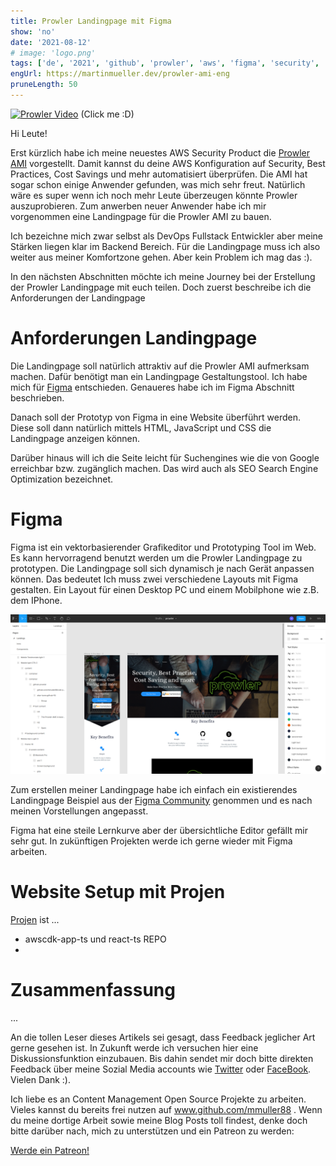 ```yaml
---
title: Prowler Landingpage mit Figma
show: 'no'
date: '2021-08-12'
# image: 'logo.png'
tags: ['de', '2021', 'github', 'prowler', 'aws', 'figma', 'security', 'nofeed'] #nofeed
engUrl: https://martinmueller.dev/prowler-ami-eng
pruneLength: 50
---
```

[![Prowler Video](https://img.youtube.com/vi/4JYaGylXEMc/0.jpg)](https://www.youtube.com/watch?v=4JYaGylXEMc)
(Click me :D)

Hi Leute!

Erst kürzlich habe ich meine neuestes AWS Security Product die [Prowler AMI](https://martinmueller.dev/prowler-ami) vorgestellt. Damit kannst du deine AWS Konfiguration auf Security, Best Practices, Cost Savings und mehr automatisiert überprüfen. Die AMI hat sogar schon einige Anwender gefunden, was mich sehr freut. Natürlich wäre es super wenn ich noch mehr Leute überzeugen könnte Prowler auszuprobieren. Zum anwerben neuer Anwender habe ich mir vorgenommen eine Landingpage für die Prowler AMI zu bauen.

Ich bezeichne mich zwar selbst als DevOps Fullstack Entwickler aber meine Stärken liegen klar im Backend Bereich. Für die Landingpage muss ich also weiter aus meiner Komfortzone gehen. Aber kein Problem ich mag das :).

In den nächsten Abschnitten möchte ich meine Journey bei der Erstellung der Prowler Landingpage mit euch teilen. Doch zuerst beschreibe ich die Anforderungen der Landingpage

# Anforderungen Landingpage
Die Landingpage soll natürlich attraktiv auf die Prowler AMI aufmerksam machen. Dafür benötigt man ein Landingpage Gestaltungstool. Ich habe mich für [Figma](https://figma.com) entschieden. Genaueres habe ich im Figma Abschnitt beschrieben.

Danach soll der Prototyp von Figma in eine Website überführt werden. Diese soll dann natürlich mittels HTML, JavaScript und CSS die Landingpage anzeigen können.

Darüber hinaus will ich die Seite leicht für Suchengines wie die von Google erreichbar bzw. zugänglich machen. Das wird auch als SEO Search Engine Optimization bezeichnet.

# Figma
Figma ist ein vektorbasierender Grafikeditor und Prototyping Tool im Web. Es kann hervorragend benutzt werden um die Prowler Landingpage zu prototypen. Die Landingpage soll sich dynamisch je nach Gerät anpassen können. Das bedeutet Ich muss zwei verschiedene Layouts mit Figma gestalten. Ein Layout für einen Desktop PC und einem Mobilphone wie z.B. dem IPhone.

![Figma Prowler Landing](https://raw.githubusercontent.com/mmuller88/mmblog/master/content/prowler-landing/figma.png)

Zum erstellen meiner Landingpage habe ich einfach ein existierendes Landingpage Beispiel aus der [Figma Community](https://www.figma.com/community/search?model_type=hub_files&q=landing%20page) genommen und es nach meinen Vorstellungen angepasst.

Figma hat eine steile Lernkurve aber der übersichtliche Editor gefällt mir sehr gut. In zukünftigen Projekten werde ich gerne wieder mit Figma arbeiten.

# Website Setup mit Projen
[Projen](https://github.com/projen/projen) ist ...

* awscdk-app-ts und react-ts REPO
* 
# Zusammenfassung
...

An die tollen Leser dieses Artikels sei gesagt, dass Feedback jeglicher Art gerne gesehen ist. In Zukunft werde ich versuchen hier eine Diskussionsfunktion einzubauen. Bis dahin sendet mir doch bitte direkten Feedback über meine Sozial Media accounts wie [Twitter](https://twitter.com/MartinMueller_) oder [FaceBook](https://www.facebook.com/martin.muller.10485). Vielen Dank :).

Ich liebe es an Content Management Open Source Projekte zu arbeiten. Vieles kannst du bereits frei nutzen auf www.github.com/mmuller88 . Wenn du meine dortige Arbeit sowie meine Blog Posts toll findest, denke doch bitte darüber nach, mich zu unterstützen und ein Patreon zu werden:

<a href="https://www.patreon.com/bePatron?u=29010217" data-patreon-widget-type="become-patron-button">Werde ein Patreon!</a><script async src="https://c6.patreon.com/becomePatronButton.bundle.js"></script>